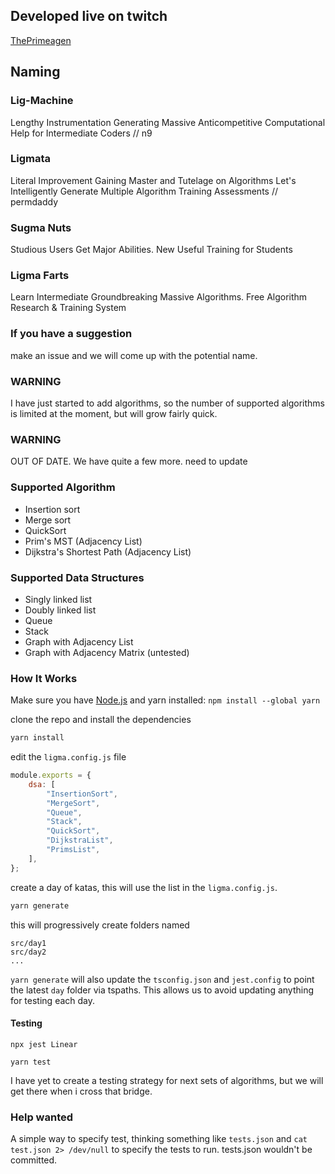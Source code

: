 ## Developed live on twitch

[ThePrimeagen](https://twitch.tv/ThePrimeagen)

## Naming

### Lig-Machine

Lengthy Instrumentation Generating Massive Anticompetitive Computational Help for Intermediate Coders // n9

### Ligmata

Literal Improvement Gaining Master and Tutelage on Algorithms Let's Intelligently Generate Multiple Algorithm Training Assessments // permdaddy

### Sugma Nuts

Studious Users Get Major Abilities. New Useful Training for Students

### Ligma Farts

Learn Intermediate Groundbreaking Massive Algorithms. Free Algorithm Research & Training System

### If you have a suggestion

make an issue and we will come up with the potential name.

### WARNING

I have just started to add algorithms, so the number of supported algorithms is limited at the moment, but will grow fairly quick.

### WARNING

OUT OF DATE. We have quite a few more. need to update

### Supported Algorithm

-   Insertion sort
-   Merge sort
-   QuickSort
-   Prim's MST (Adjacency List)
-   Dijkstra's Shortest Path (Adjacency List)

### Supported Data Structures

-   Singly linked list
-   Doubly linked list
-   Queue
-   Stack
-   Graph with Adjacency List
-   Graph with Adjacency Matrix (untested)

### How It Works

Make sure you have [Node.js](https://nodejs.org/en/) and yarn installed: `npm install --global yarn`

clone the repo and install the dependencies

```bash
yarn install
```

edit the `ligma.config.js` file

```javascript
module.exports = {
    dsa: [
        "InsertionSort",
        "MergeSort",
        "Queue",
        "Stack",
        "QuickSort",
        "DijkstraList",
        "PrimsList",
    ],
};
```

create a day of katas, this will use the list in the `ligma.config.js`.

```bash
yarn generate
```

this will progressively create folders named

```
src/day1
src/day2
...
```

`yarn generate` will also update the `tsconfig.json` and `jest.config` to point the latest `day` folder via tspaths. This allows us to avoid updating anything for testing each day.

#### Testing

```
npx jest Linear
```

```
yarn test
```

I have yet to create a testing strategy for next sets of algorithms, but we will get there when i cross that bridge.

### Help wanted

A simple way to specify test, thinking something like `tests.json` and `cat test.json 2> /dev/null` to specify the tests to run. tests.json wouldn't be committed.
